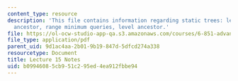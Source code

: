 ```yaml
---
content_type: resource
description: 'This file contains information regarding static trees: least common
  ancestor, range minimum queries, level ancestor.'
file: https://ol-ocw-studio-app-qa.s3.amazonaws.com/courses/6-851-advanced-data-structures-spring-2012/b09946085cb951c295ed4ea912fbbe94_MIT6_851S12_Lec15.pdf
file_type: application/pdf
parent_uid: 9d1ac4aa-2b01-9b19-847d-5dfcd274a338
resourcetype: Document
title: Lecture 15 Notes
uid: b0994608-5cb9-51c2-95ed-4ea912fbbe94
---
```

